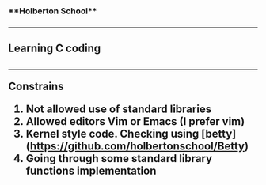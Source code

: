 <h3>**Holberton School**<h3>

***

<h2>Learning C coding<h2>

***

Constrains

1. Not allowed use of standard libraries
2. Allowed editors Vim or Emacs (I prefer vim)
3. Kernel style code. Checking using [betty] (https://github.com/holbertonschool/Betty)
4. Going through some standard library functions implementation

